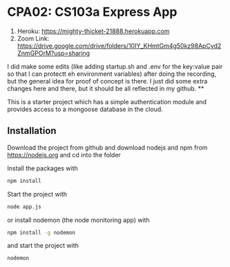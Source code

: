 # CPA02: CS103a Express App 

1) Heroku: https://mighty-thicket-21888.herokuapp.com
2) Zoom Link: https://drive.google.com/drive/folders/10IY_KHmtGm4g50kz98ApCyd2ZnmGPOrM?usp=sharing

I did make some edits (like adding startup.sh and .env for the key:value pair so that I can protectt eh environment variables) after doing the recording, but the general idea for proof of concept is there. I just did some extra changes here and there, but it should be all reflected in my github. ** 

This is a starter project which has a simple authentication module 
and provides access to a mongoose database in the cloud. 

## Installation
Download the project from github and download nodejs and npm from https://nodejs.org
and cd into the folder

Install the packages with
``` bash
npm install
```
Start the project with
``` bash
node app.js
```
or install nodemon (the node monitoring app) with
``` bash
npm install -g nodemon
```
and start the project with
``` bash
nodemon
```

